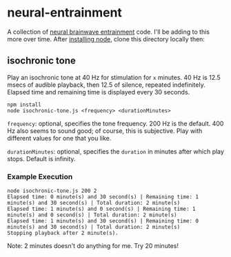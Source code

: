 # neural-entrainment

A collection of [neural brainwave entrainment](https://en.wikipedia.org/wiki/Brainwave_entrainment) code. I'll be adding to this more over time. After [installing node](https://nodejs.org/en/learn/getting-started/how-to-install-nodejs), clone this directory locally then:


## isochronic tone

Play an isochronic tone at 40 Hz for stimulation for `x` minutes. 40 Hz is 12.5 msecs of audible playback, then 12.5 of silence, repeated indefinitely. Elapsed time and remaining time is displayed every 30 seconds.

```
npm install
node isochronic-tone.js <frequency> <durationMinutes>
```

`frequency`: optional, specifies the tone frequency. 200 Hz is the default. 400 Hz also seems to sound good; of course, this is subjective. Play with different values for one that you like.

`durationMinutes`:  optional, specifies the `duration` in minutes after which play stops. Default is infinity.

### Example Execution

```
node isochronic-tone.js 200 2
Elapsed time: 0 minute(s) and 30 second(s) | Remaining time: 1 minute(s) and 30 second(s) | Total duration: 2 minute(s)
Elapsed time: 1 minute(s) and 0 second(s) | Remaining time: 1 minute(s) and 0 second(s) | Total duration: 2 minute(s)
Elapsed time: 1 minute(s) and 30 second(s) | Remaining time: 0 minute(s) and 30 second(s) | Total duration: 2 minute(s)
Stopping playback after 2 minute(s).
```

Note: 2 minutes doesn't do anything for me. Try 20 minutes!
